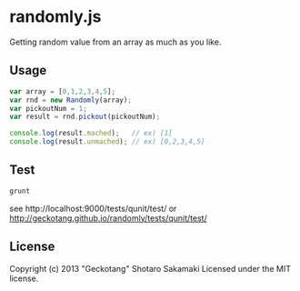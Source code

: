 # randomly.js

Getting random value from an array as much as you like.

## Usage

```javascript
var array = [0,1,2,3,4,5];
var rnd = new Randomly(array);
var pickoutNum = 1;
var result = rnd.pickout(pickoutNum);

console.log(result.mached);   // ex) [1]
console.log(result.unmached); // ex) [0,2,3,4,5]
```

## Test

```sh
grunt
```

see http://localhost:9000/tests/qunit/test/ or http://geckotang.github.io/randomly/tests/qunit/test/

## License

Copyright (c) 2013 "Geckotang" Shotaro Sakamaki
Licensed under the MIT license.
